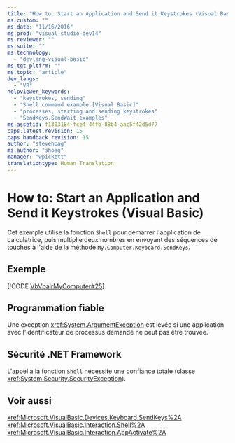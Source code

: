 ```yaml
---
title: "How to: Start an Application and Send it Keystrokes (Visual Basic) | Microsoft Docs"
ms.custom: ""
ms.date: "11/16/2016"
ms.prod: "visual-studio-dev14"
ms.reviewer: ""
ms.suite: ""
ms.technology: 
  - "devlang-visual-basic"
ms.tgt_pltfrm: ""
ms.topic: "article"
dev_langs: 
  - "VB"
helpviewer_keywords: 
  - "keystrokes, sending"
  - "Shell command example [Visual Basic]"
  - "processes, starting and sending keystrokes"
  - "SendKeys.SendWait examples"
ms.assetid: f1303184-fce4-44fb-88b4-aac5f42d5d77
caps.latest.revision: 15
caps.handback.revision: 15
author: "stevehoag"
ms.author: "shoag"
manager: "wpickett"
translationtype: Human Translation
---
```

# How to: Start an Application and Send it Keystrokes (Visual Basic)
Cet exemple utilise la fonction `Shell` pour démarrer l'application de calculatrice, puis multiplie deux nombres en envoyant des séquences de touches à l'aide de la méthode `My.Computer.Keyboard.SendKeys`.  
  
## Exemple  
 [!CODE [VbVbalrMyComputer#25](../CodeSnippet/VS_Snippets_VBCSharp/VbVbalrMyComputer#25)]  
  
## Programmation fiable  
 Une exception <xref:System.ArgumentException> est levée si une application avec l'identificateur de processus demandé ne peut pas être trouvée.  
  
## Sécurité .NET Framework  
 L'appel à la fonction `Shell` nécessite une confiance totale \(classe <xref:System.Security.SecurityException>\).  
  
## Voir aussi  
 <xref:Microsoft.VisualBasic.Devices.Keyboard.SendKeys%2A>   
 <xref:Microsoft.VisualBasic.Interaction.Shell%2A>   
 <xref:Microsoft.VisualBasic.Interaction.AppActivate%2A>